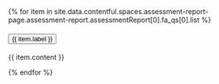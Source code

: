 <div class="usa-accordion">
    {% for item in site.data.contentful.spaces.assessment-report-page.assessment-report.assessmentReport[0].fa_qs[0].list %}
        <h4 class="usa-accordion__heading">
            <button
            class="usa-accordion__button"
            aria-expanded="false"
            aria-controls="a{{forloop.index}}"
            >
                {{ item.label }}
            </button>
        </h4>
        <div id="a{{forloop.index}}" class="usa-accordion__content usa-prose">
            <p>
                {{ item.content }}
            </p>
        </div>
    {% endfor %}
</div>